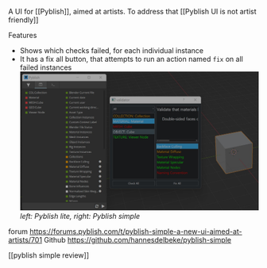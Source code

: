 A UI for [[Pyblish]], aimed at artists. To address that [[Pyblish UI is not artist friendly]]

Features
- Shows which checks failed, for each individual instance
- It has a fix all button, that attempts to run an action named `fix` on all failed instances
![](https://raw.githubusercontent.com/hannesdelbeke/pyblish-simple/main/docs/screen1.jpg)
*left: Pyblish lite, right: Pyblish simple*

forum https://forums.pyblish.com/t/pyblish-simple-a-new-ui-aimed-at-artists/701
Github https://github.com/hannesdelbeke/pyblish-simple

[[pyblish simple review]]